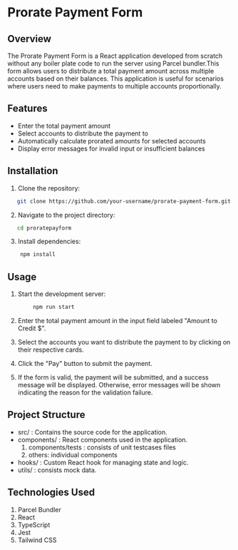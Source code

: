 # Prorate Payment Form

## Overview

The Prorate Payment Form is a React application developed from scratch without any boiler plate code to run the server using Parcel bundler.This form allows users to distribute a total payment amount across multiple accounts based on their balances. This application is useful for scenarios where users need to make payments to multiple accounts proportionally.

## Features

- Enter the total payment amount
- Select accounts to distribute the payment to
- Automatically calculate prorated amounts for selected accounts
- Display error messages for invalid input or insufficient balances

## Installation

1. Clone the repository:

```bash
   git clone https://github.com/your-username/prorate-payment-form.git
```

2. Navigate to the project directory:

```bash
   cd proratepayform
```

3. Install dependencies:

```bash
    npm install
```

## Usage

1. Start the development server:

```bash
        npm run start
```

2. Enter the total payment amount in the input field labeled "Amount to Credit $".

3. Select the accounts you want to distribute the payment to by clicking on their respective cards.

4. Click the "Pay" button to submit the payment.

5. If the form is valid, the payment will be submitted, and a success message will be displayed. Otherwise, error messages will be shown indicating the reason for the validation failure.

## Project Structure

- src/  : Contains the source code for the application.
- components/ : React components used in the application.
  1. components/tests : consists of unit testcases files
  2. others: individual components
- hooks/ : Custom React hook for managing state and logic.
- utils/ : consists mock data.

## Technologies Used

1. Parcel Bundler 
2. React
3. TypeScript
4. Jest
5. Tailwind CSS
